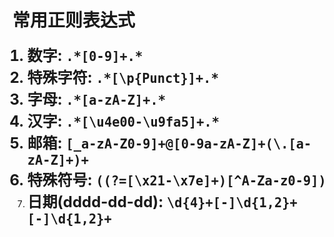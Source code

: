 # 常用正则表达式 #
<font size="5"><b>
1. 数字: `.*[0-9]+.*`<br/>
2. 特殊字符: `.*[\p{Punct}]+.*`<br/>
3. 字母: `.*[a-zA-Z]+.*`<br/>
4. 汉字: `.*[\u4e00-\u9fa5]+.*`<br/>
5. 邮箱: `[_a-zA-Z0-9]+@[0-9a-zA-Z]+(\.[a-zA-Z]+)+`<br/>
6. 特殊符号: `((?=[\x21-\x7e]+)[^A-Za-z0-9])`<br/>
7. 日期(dddd-dd-dd): `\d{4}+[-]\d{1,2}+[-]\d{1,2}+`<br/>
</b></font>